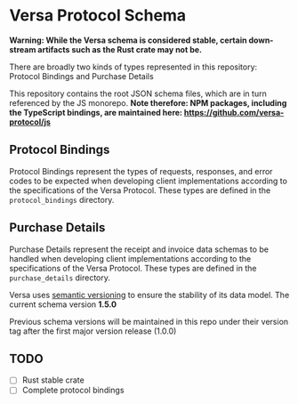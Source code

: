 # Versa Protocol Schema

**Warning: While the Versa schema is considered stable, certain down-stream artifacts such as the Rust crate may not be.**

There are broadly two kinds of types represented in this repository: Protocol Bindings and Purchase Details

This repository contains the root JSON schema files, which are in turn referenced by the JS monorepo. **Note therefore: NPM packages, including the TypeScript bindings, are maintained here: https://github.com/versa-protocol/js**

## Protocol Bindings
Protocol Bindings represent the types of requests, responses, and error codes to be expected when developing client implementations according to the specifications of the Versa Protocol. These types are defined in the `protocol_bindings` directory.

## Purchase Details
Purchase Details represent the receipt and invoice data schemas to be handled  when developing client implementations according to the specifications of the Versa Protocol. These types are defined in the `purchase_details` directory.

Versa uses [semantic versioning](https://semver.org/) to ensure the stability of its data model. The current schema version **1.5.0**

Previous schema versions will be maintained in this repo under their version tag after the first major version release (1.0.0)

## TODO

- [ ] Rust stable crate
- [ ] Complete protocol bindings
